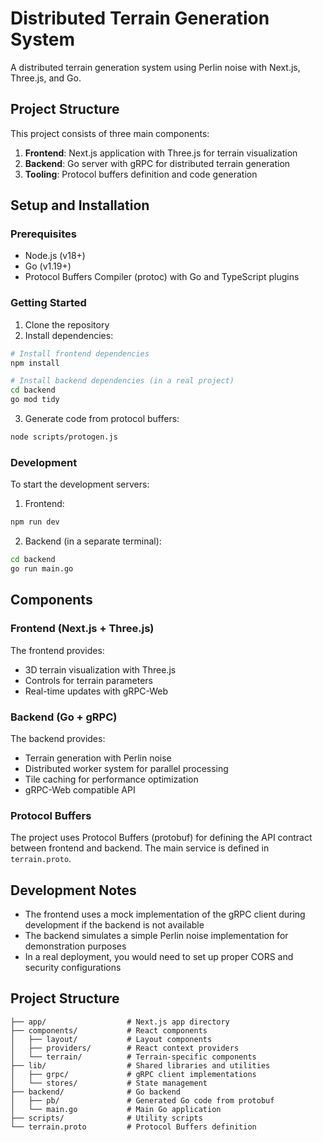 # Distributed Terrain Generation System

A distributed terrain generation system using Perlin noise with Next.js, Three.js, and Go.

## Project Structure

This project consists of three main components:

1. **Frontend**: Next.js application with Three.js for terrain visualization
2. **Backend**: Go server with gRPC for distributed terrain generation
3. **Tooling**: Protocol buffers definition and code generation

## Setup and Installation

### Prerequisites

- Node.js (v18+)
- Go (v1.19+)
- Protocol Buffers Compiler (protoc) with Go and TypeScript plugins

### Getting Started

1. Clone the repository
2. Install dependencies:

```bash
# Install frontend dependencies
npm install

# Install backend dependencies (in a real project)
cd backend
go mod tidy
```

3. Generate code from protocol buffers:

```bash
node scripts/protogen.js
```

### Development

To start the development servers:

1. Frontend:

```bash
npm run dev
```

2. Backend (in a separate terminal):

```bash
cd backend
go run main.go
```

## Components

### Frontend (Next.js + Three.js)

The frontend provides:

- 3D terrain visualization with Three.js
- Controls for terrain parameters
- Real-time updates with gRPC-Web

### Backend (Go + gRPC)

The backend provides:

- Terrain generation with Perlin noise
- Distributed worker system for parallel processing
- Tile caching for performance optimization
- gRPC-Web compatible API

### Protocol Buffers

The project uses Protocol Buffers (protobuf) for defining the API contract between frontend and backend. The main service is defined in `terrain.proto`.

## Development Notes

- The frontend uses a mock implementation of the gRPC client during development if the backend is not available
- The backend simulates a simple Perlin noise implementation for demonstration purposes
- In a real deployment, you would need to set up proper CORS and security configurations

## Project Structure

```
├── app/                  # Next.js app directory
├── components/           # React components
│   ├── layout/           # Layout components
│   ├── providers/        # React context providers
│   └── terrain/          # Terrain-specific components
├── lib/                  # Shared libraries and utilities
│   ├── grpc/             # gRPC client implementations
│   └── stores/           # State management
├── backend/              # Go backend
│   ├── pb/               # Generated Go code from protobuf
│   └── main.go           # Main Go application
├── scripts/              # Utility scripts
└── terrain.proto         # Protocol Buffers definition
```